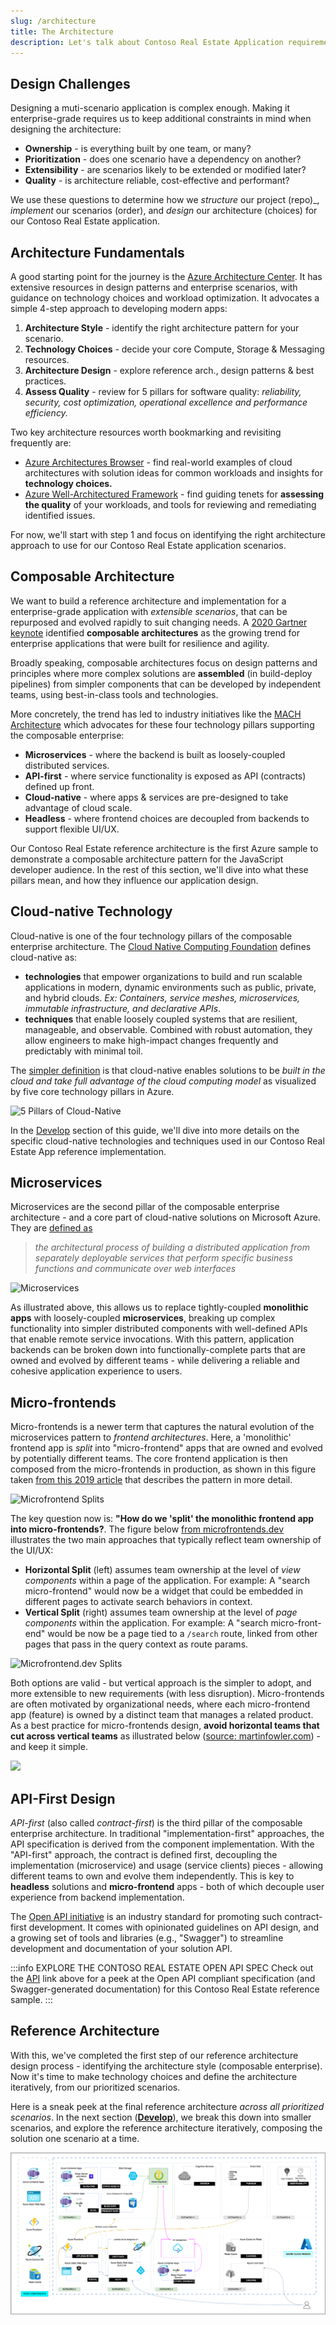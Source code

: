 ```yaml
---
slug: /architecture
title: The Architecture
description: Let's talk about Contoso Real Estate Application requirements.
---
```


## Design Challenges

Designing a muti-scenario application is complex enough. Making it enterprise-grade requires us to keep additional constraints in mind when designing the architecture:

 - **Ownership** - is everything built by one team, or many?
 - **Prioritization** - does one scenario have a dependency on another?
 - **Extensibility** - are scenarios likely to be extended or modified later?
 - **Quality** - is architecture reliable, cost-effective and performant?

We use these questions to determine how we _structure_ our project (repo)_, _implement_ our scenarios (order), and _design_ our architecture (choices) for our Contoso Real Estate application.

## Architecture Fundamentals

A good starting point for the journey is the [Azure Architecture Center](https://learn.microsoft.com/azure/architecture/). It has extensive resources in design patterns and enterprise scenarios, with guidance on technology choices and workload optimization. It advocates a simple 4-step approach to developing modern apps:

1. **Architecture Style** - identify the right architecture pattern for your scenario.
1. **Technology Choices** - decide your core Compute, Storage & Messaging resources.
1. **Architecture Design** - explore reference arch., design patterns & best practices.
1. **Assess Quality** - review for 5 pillars for software quality: _reliability, security, cost optimization, operational excellence and performance efficiency._

Two key architecture resources worth bookmarking and revisiting frequently  are:

 - [Azure Architectures Browser](https://learn.microsoft.com/azure/architecture/browse/) - find real-world examples of cloud architectures with solution ideas for common workloads and insights for **technology choices.**
 -  [Azure Well-Architectured Framework](https://learn.microsoft.com/azure/well-architected/) - find guiding tenets for **assessing the quality** of your workloads, and tools for reviewing and remediating identified issues.

For now, we'll start with step 1 and focus on identifying the right architecture approach to use for our Contoso Real Estate application scenarios.

## Composable Architecture

We want to build a reference architecture and implementation for a enterprise-grade application with _extensible scenarios_, that can be repurposed and evolved rapidly to suit changing needs. A [2020 Gartner keynote](https://www.gartner.com/smarterwithgartner/gartner-keynote-the-future-of-business-is-composable) identified **composable architectures** as the growing trend for enterprise applications that were built for resilience and agility.

Broadly speaking, composable architectures focus on design patterns and principles where more complex solutions are **assembled** (in build-deploy pipelines) from simpler components that can be developed by independent teams, using best-in-class tools and technologies.

More concretely, the trend has led to industry initiatives like the [MACH Architecture](https://macharchitecture.com/) which advocates for these four technology pillars supporting the composable enterprise:
 - **Microservices** - where the backend is built as loosely-coupled distributed services.
 - **API-first** - where service functionality is exposed as API (contracts) defined up front.
 - **Cloud-native** - where apps & services are pre-designed to take advantage of cloud scale.
 - **Headless** - where frontend choices are decoupled from backends to support flexible UI/UX.

Our Contoso Real Estate reference architecture is the first Azure sample to demonstrate a composable architecture pattern for the JavaScript developer audience. In the rest of this section, we'll dive into what these pillars mean, and how they influence our application design.


## Cloud-native Technology

Cloud-native is one of the four technology pillars of the composable enterprise architecture. The [Cloud Native Computing Foundation](https://github.com/cncf/toc/blob/main/DEFINITION.md) defines cloud-native as:

 *  **technologies** that empower organizations to build and run scalable applications in modern, dynamic environments such as public, private, and hybrid clouds. _Ex: Containers, service meshes, microservices, immutable infrastructure, and declarative APIs_.
 * **techniques** that enable loosely coupled systems that are resilient, manageable, and observable. Combined with robust automation, they allow engineers to make high-impact changes frequently and predictably with minimal toil.

The [simpler definition](https://learn.microsoft.com/dotnet/architecture/cloud-native/definition) is that cloud-native enables solutions to be _built in the cloud and take full advantage of the cloud computing model_ as visualized by five core technology pillars in Azure.

![5 Pillars of Cloud-Native](https://learn.microsoft.com/dotnet/architecture/cloud-native/media/cloud-native-foundational-pillars.png)

In the [Develop](/develop) section of this guide, we'll dive into more details on the specific cloud-native technologies and techniques used in our Contoso Real Estate App reference implementation.

## Microservices

Microservices are the second pillar of the composable enterprise architecture - and a core part of cloud-native solutions on Microsoft Azure. They are [defined as](https://learn.microsoft.com/devops/deliver/what-are-microservices) 
> _the architectural process of building a distributed application from separately deployable services that perform specific business functions and communicate over web interfaces_

![Microservices](https://learn.microsoft.com/en-us/devops/_img/microservices_600x300-1.png)

As illustrated above, this allows us to replace tightly-coupled **monolithic apps** with loosely-coupled **microservices**, breaking up complex functionality into simpler distributed components with well-defined APIs that enable remote service invocations. With this pattern, application backends can be broken down into functionally-complete parts that are owned and evolved by different teams - while delivering a reliable and cohesive application experience to users. 


## Micro-frontends

Micro-frontends is a newer term that captures the natural evolution of the microservices pattern to _frontend architectures_. Here, a 'monolithic' frontend app is _split_ into "micro-frontend" apps that are owned and evolved by potentially different teams. The core frontend application is then composed from the micro-frontends in production, as shown in this figure taken [from this 2019 article](https://martinfowler.com/articles/micro-frontends.html) that describes the pattern in more detail.

![Microfrontend Splits](https://martinfowler.com/articles/micro-frontends/deployment.png)

The key question now is: **"How do we 'split' the monolithic frontend app into micro-frontends?**. The figure below [from microfrontends.dev](https://microfrontend.dev/architecture/#patterns) illustrates the two main approaches that typically reflect team ownership of the UI/UX:

 - **Horizontal Split** (left) assumes team ownership at the level of _view components_ within a page of the application. For example: A "search micro-frontend" would now be a widget that could be embedded in different pages to activate search behaviors in context.
 - **Vertical Split** (right) assumes team ownership at the level of _page components_ within the application. For example: A "search micro-front-end" would be now be a page tied to a `/search` route, linked from other pages that pass in the query context as route params.

![Microfrontend.dev Splits](https://microfrontend.dev/images/frameworks/splits.svg)

Both options are valid - but vertical approach is the simpler to adopt, and more extensible to new requirements (with less disruption). Micro-frontends are often motivated by organizational needs, where each micro-frontend app (feature) is owned by a distinct team that manages a related product. As a best practice for micro-frontends design, **avoid horizontal teams that cut across vertical teams** as illustrated below ([source: martinfowler.com](https://martinfowler.com/articles/micro-frontends.html)) - and keep it simple.

![](https://martinfowler.com/articles/micro-frontends/horizontal.png)


## API-First Design

_API-first_ (also called _contract-first_) is the third pillar of the composable enterprise architecture. In traditional "implementation-first" approaches, the API specification is derived from the component implementation. With the "API-first" approach, the contract is defined first, decoupling the implementation (microservice) and usage (service clients) pieces - allowing different teams to own and evolve them independently. This is key to **headless** solutions and **micro-frontend** apps - both of which decouple user experience from backend implementation.

The [Open API initiative](https://learn.microsoft.com/azure/architecture/best-practices/api-design#open-api-initiative) is an industry standard for promoting such contract-first development. It comes with opinionated guidelines on API design, and a growing set of tools and libraries (e.g., "Swagger") to streamline development and documentation of your solution API. 

:::info EXPLORE THE CONTOSO REAL ESTATE OPEN API SPEC
Check out the [API](/api) link above for a peek at the Open API compliant specification (and Swagger-generated documentation) for this Contoso Real Estate reference sample.
:::

## Reference Architecture 

With this, we've completed the first step of our reference architecture design process - identifying the architecture style (composable enterprise). Now it's time to make technology choices and define the architecture iteratively, from our prioritized scenarios.

Here is a sneak peek at the final reference architecture _across all prioritized scenarios_. In the next section ([**Develop**](/develop)), we break this down into smaller scenarios, and explore the reference architecture iteratively, composing the solution one scenario at a time.

![E2E Reference Architecture For Contoso Real Estate](../../../../../assets/diagrams/e2e-full-horizontal.drawio.png)

